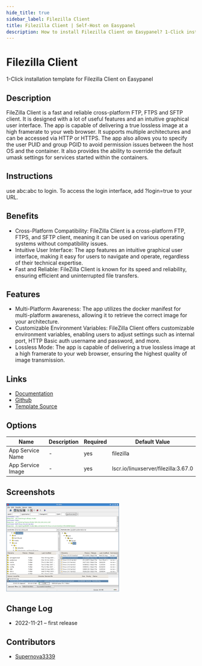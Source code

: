 ```yaml
---
hide_title: true
sidebar_label: Filezilla Client
title: Filezilla Client | Self-Host on Easypanel
description: How to install Filezilla Client on Easypanel? 1-Click installation template for Filezilla Client on Easypanel
---
```


<!-- generated -->

# Filezilla Client

1-Click installation template for Filezilla Client on Easypanel

## Description

FileZilla Client is a fast and reliable cross-platform FTP, FTPS and SFTP client. It is designed with a lot of useful features and an intuitive graphical user interface. The app is capable of delivering a true lossless image at a high framerate to your web browser. It supports multiple architectures and can be accessed via HTTP or HTTPS. The app also allows you to specify the user PUID and group PGID to avoid permission issues between the host OS and the container. It also provides the ability to override the default umask settings for services started within the containers.

## Instructions

use abc:abc to login. To access the login interface, add ?login=true to your URL.

## Benefits

- Cross-Platform Compatibility: FileZilla Client is a cross-platform FTP, FTPS, and SFTP client, meaning it can be used on various operating systems without compatibility issues.
- Intuitive User Interface: The app features an intuitive graphical user interface, making it easy for users to navigate and operate, regardless of their technical expertise.
- Fast and Reliable: FileZilla Client is known for its speed and reliability, ensuring efficient and uninterrupted file transfers.

## Features

- Multi-Platform Awareness: The app utilizes the docker manifest for multi-platform awareness, allowing it to retrieve the correct image for your architecture.
- Customizable Environment Variables: FileZilla Client offers customizable environment variables, enabling users to adjust settings such as internal port, HTTP Basic auth username and password, and more.
- Lossless Mode: The app is capable of delivering a true lossless image at a high framerate to your web browser, ensuring the highest quality of image transmission.

## Links

- [Documentation](https://docs.linuxserver.io/images/docker-filezilla)
- [Github](https://github.com/linuxserver/docker-filezilla)
- [Template Source](https://github.com/easypanel-io/templates/tree/main/templates/filezilla)

## Options

Name | Description | Required | Default Value
-|-|-|-
App Service Name | - | yes | filezilla
App Service Image | - | yes | lscr.io/linuxserver/filezilla:3.67.0

## Screenshots

![Filezilla Client Screenshot](./assets/screenshot.png)

## Change Log

- 2022-11-21 – first release

## Contributors

- [Supernova3339](https://github.com/Supernova3339)
